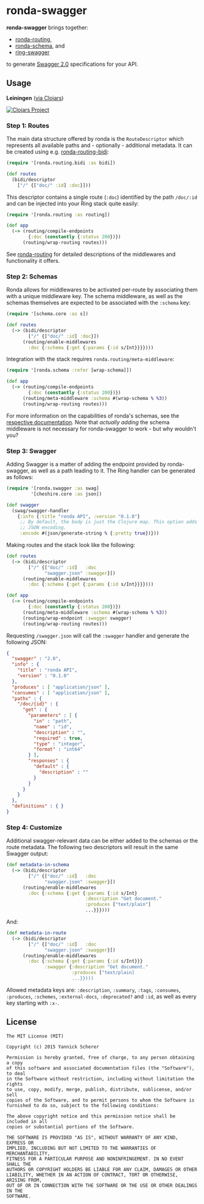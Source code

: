 # ronda-swagger

__ronda-swagger__ brings together:

- [ronda-routing][ronda-routing],
- [ronda-schema][ronda-schema], and
- [ring-swagger][ring-swagger]

to generate [Swagger 2.0][swagger2] specifications for your API.

[ronda-routing]: https://github.com/xsc/ronda-routing
[ronda-schema]: https://github.com/xsc/ronda-schema
[ring-swagger]: https://github.com/metosin/ring-swagger
[swagger2]: https://github.com/swagger-api/swagger-spec/blob/master/versions/2.0.md#specification

## Usage

__Leiningen__ ([via Clojars][clojars])

[![Clojars Project](http://clojars.org/ronda/swagger/latest-version.svg)][clojars]

[clojars]: https://clojars.org/ronda/swagger

### Step 1: Routes

The main data structure offered by ronda is the `RouteDescriptor` which
represents all available paths and - optionally - additional metadata. It can be
created using e.g. [ronda-routing-bidi][ronda-routing-bidi]:

```clojure
(require '[ronda.routing.bidi :as bidi])

(def routes
  (bidi/descriptor
    ["/" {["doc/" :id] :doc}]))
```

This descriptor contains a single route (`:doc`) identified by the path
`/doc/:id` and can be injected into your Ring stack quite easily:

```clojure
(require '[ronda.routing :as routing])

(def app
  (-> (routing/compile-endpoints
        {:doc (constantly {:status 200})})
      (routing/wrap-routing routes)))
```

See [ronda-routing][ronda-routing] for detailed descriptions of the middlewares
and functionality it offers.

[ronda-routing-bidi]: https://github.com/xsc/ronda-routing-bidi

### Step 2: Schemas

Ronda allows for middlewares to be activated per-route by associating them with
a unique middleware key. The schema middleware, as well as the schemas
themselves are expected to be associated with the `:schema` key:

```clojure
(require '[schema.core :as s])

(def routes
  (-> (bidi/descriptor
        ["/" {["doc/" :id] :doc}])
      (routing/enable-middlewares
        :doc {:schema {:get {:params {:id s/Int}}}})))
```

Integration with the stack requires `ronda.routing/meta-middleware`:

```clojure
(require '[ronda.schema :refer [wrap-schema]])

(def app
  (-> (routing/compile-endpoints
        {:doc (constantly {:status 200})})
      (routing/meta-middleware :schema #(wrap-schema % %3))
      (routing/wrap-routing routes)))
```

For more information on the capabilities of ronda's schemas, see the
[respective documentation][ronda-schema]. Note that _actually adding_ the schema
middleware is not necessary for ronda-swagger to work - but why wouldn't you?

### Step 3: Swagger

Adding Swagger is a matter of adding the endpoint provided by ronda-swagger, as
well as a path leading to it. The Ring handler can be generated as follows:

```clojure
(require '[ronda.swagger :as swag]
         '[cheshire.core :as json])

(def swagger
  (swag/swagger-handler
    {:info {:title "ronda API", :version "0.1.0"}
     ;; By default, the body is just the Clojure map. This option adds
     ;; JSON encoding.
     :encode #(json/generate-string % {:pretty true})}))
```

Making routes and the stack look like the following:

```clojure
(def routes
  (-> (bidi/descriptor
        ["/" {["doc/" :id]   :doc
              "swagger.json" :swagger}])
      (routing/enable-middlewares
        :doc {:schema {:get {:params {:id s/Int}}}})))

(def app
  (-> (routing/compile-endpoints
        {:doc (constantly {:status 200})})
      (routing/meta-middleware :schema #(wrap-schema % %3))
      (routing/wrap-endpoint :swagger swagger)
      (routing/wrap-routing routes)))
```

Requesting `/swagger.json` will call the `:swagger` handler and generate the
following JSON:

```json
{
  "swagger" : "2.0",
  "info" : {
    "title" : "ronda API",
    "version" : "0.1.0"
  },
  "produces" : [ "application/json" ],
  "consumes" : [ "application/json" ],
  "paths" : {
    "/doc/{id}" : {
      "get" : {
        "parameters" : [ {
          "in" : "path",
          "name" : "id",
          "description" : "",
          "required" : true,
          "type" : "integer",
          "format" : "int64"
        } ],
        "responses" : {
          "default" : {
            "description" : ""
          }
        }
      }
    }
  },
  "definitions" : { }
}
```

### Step 4: Customize

Additional swagger-relevant data can be either added to the schemas or the
route metadata. The following two descriptors will result in the same Swagger
output:

```clojure
(def metadata-in-schema
  (-> (bidi/descriptor
        ["/" {["doc/" :id]   :doc
              "swagger.json" :swagger}])
      (routing/enable-middlewares
        :doc {:schema {:get {:params {:id s/Int}
                             :description "Get document."
                             :produces ["text/plain"]
                             ...}}})))
```

And:

```clojure
(def metadata-in-route
  (-> (bidi/descriptor
        ["/" {["doc/" :id]   :doc
              "swagger.json" :swagger}])
      (routing/enable-middlewares
        :doc {:schema {:get {:params {:id s/Int}}}
              :swagger {:description "Get document."
                        :produces ["text/plain]
                        ...}})))
```

Allowed metadata keys are: `:description`, `:summary`, `:tags`, `:consumes`,
`:produces`, `:schemes`, `:external-docs`, `:deprecated?` and `:id`, as well as
every key starting with `:x-`.

## License

```
The MIT License (MIT)

Copyright (c) 2015 Yannick Scherer

Permission is hereby granted, free of charge, to any person obtaining a copy
of this software and associated documentation files (the "Software"), to deal
in the Software without restriction, including without limitation the rights
to use, copy, modify, merge, publish, distribute, sublicense, and/or sell
copies of the Software, and to permit persons to whom the Software is
furnished to do so, subject to the following conditions:

The above copyright notice and this permission notice shall be included in all
copies or substantial portions of the Software.

THE SOFTWARE IS PROVIDED "AS IS", WITHOUT WARRANTY OF ANY KIND, EXPRESS OR
IMPLIED, INCLUDING BUT NOT LIMITED TO THE WARRANTIES OF MERCHANTABILITY,
FITNESS FOR A PARTICULAR PURPOSE AND NONINFRINGEMENT. IN NO EVENT SHALL THE
AUTHORS OR COPYRIGHT HOLDERS BE LIABLE FOR ANY CLAIM, DAMAGES OR OTHER
LIABILITY, WHETHER IN AN ACTION OF CONTRACT, TORT OR OTHERWISE, ARISING FROM,
OUT OF OR IN CONNECTION WITH THE SOFTWARE OR THE USE OR OTHER DEALINGS IN THE
SOFTWARE.
```
